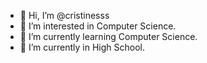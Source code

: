 - 👋 Hi, I’m @cristinesss
- 👀 I’m interested in Computer Science.
- 🌱 I’m currently learning Computer Science.
- 📒 I’m currently in High School.
<!---
cristinesss/cristinesss is a ✨ special ✨ repository because its `README.md` (this file) appears on your GitHub profile.
You can click the Preview link to take a look at your changes.
--->
